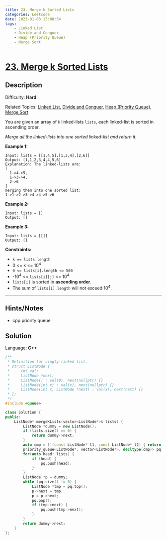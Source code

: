```yaml
---
title: 23. Merge k Sorted Lists
categories: Leetcode
date: 2023-01-03 13:08:54
tags:
    - Linked List
    - Divide and Conquer
    - Heap (Priority Queue)
    - Merge Sort
---
```


# [23\. Merge k Sorted Lists](https://leetcode.com/problems/merge-k-sorted-lists/)

## Description

Difficulty: **Hard**

Related Topics: [Linked List](https://leetcode.com/tag/linked-list/), [Divide and Conquer](https://leetcode.com/tag/divide-and-conquer/), [Heap (Priority Queue)](https://leetcode.com/tag/heap-priority-queue/), [Merge Sort](https://leetcode.com/tag/merge-sort/)

You are given an array of `k` linked-lists `lists`, each linked-list is sorted in ascending order.

_Merge all the linked-lists into one sorted linked-list and return it._

**Example 1:**

```text
Input: lists = [[1,4,5],[1,3,4],[2,6]]
Output: [1,1,2,3,4,4,5,6]
Explanation: The linked-lists are:
[
  1->4->5,
  1->3->4,
  2->6
]
merging them into one sorted list:
1->1->2->3->4->4->5->6
```

**Example 2:**

```text
Input: lists = []
Output: []
```

**Example 3:**

```text
Input: lists = [[]]
Output: []
```

**Constraints:**

* `k == lists.length`
* 0 <= k <= 10<sup>4</sup>
* `0 <= lists[i].length <= 500`
* -10<sup>4</sup> <= `lists[i][j]` <= 10<sup>4</sup>
* `lists[i]` is sorted in **ascending order**.
* The sum of `lists[i].length` will not exceed 10<sup>4</sup>.

---

## Hints/Notes

* cpp priority queue

## Solution

Language: **C++**

```C++
/**
 * Definition for singly-linked list.
 * struct ListNode {
 *     int val;
 *     ListNode *next;
 *     ListNode() : val(0), next(nullptr) {}
 *     ListNode(int x) : val(x), next(nullptr) {}
 *     ListNode(int x, ListNode *next) : val(x), next(next) {}
 * };
 */
#include <queue>

class Solution {
public:
    ListNode* mergeKLists(vector<ListNode*>& lists) {
        ListNode *dummy = new ListNode();
        if (lists.size() == 0) {
            return dummy->next;
        }
        auto cmp = [](const ListNode* l1, const ListNode* l2) { return l1->val > l2->val; };
        priority_queue<ListNode*, vector<ListNode*>, decltype(cmp)> pq(cmp);
        for(auto head: lists) {
            if (head) {
                pq.push(head);
            }
        }
        ListNode *p = dummy;
        while (pq.size() != 0) {
            ListNode *tmp = pq.top();
            p->next = tmp;
            p = p->next;
            pq.pop();
            if (tmp->next) {
                pq.push(tmp->next);
            }
        }
        return dummy->next;
    }
};
```
